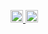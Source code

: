 <p align="left">
  <a href="https://github.com/hannsi-to">
    <img height="20" src="https://komarev.com/ghpvc/?username=hannsi-to" />
  </a>
  <a href="https://github.com/hannsi-to">
    <img height="20" src="https://img.shields.io/github/followers/hannsi-to?label=follow&logo=github&style=flat" />
  </a>
</p>
